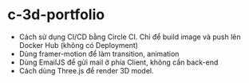 # c-3d-portfolio

- Cách sử dụng CI/CD bằng Circle CI. Chỉ để build image và push lên Docker Hub (không có Deployment)
- Dùng framer-motion để làm transition, animation
- Dùng EmailJS để gửi mail ở phía Client, không cần back-end
- Cách dùng Three.js để render 3D model.
